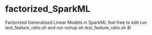 # factorized_SparkML
Factorized Generalized Linear Models in SparkML
feel free to edit run test_feature_ratio.sh and run nohup sh test_feature_ratio.sh &!


